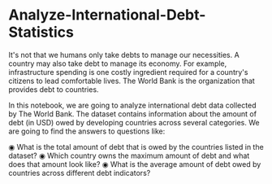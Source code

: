 # Analyze-International-Debt-Statistics

It's not that we humans only take debts to manage our necessities. A country may also take debt to manage its economy. For example, infrastructure spending is one costly ingredient required for a country's citizens to lead comfortable lives. The World Bank is the organization that provides debt to countries.

In this notebook, we are going to analyze international debt data collected by The World Bank. The dataset contains information about the amount of debt (in USD) owed by developing countries across several categories. We are going to find the answers to questions like:

◉ What is the total amount of debt that is owed by the countries listed in the dataset?
◉ Which country owns the maximum amount of debt and what does that amount look like?
◉ What is the average amount of debt owed by countries across different debt indicators?

